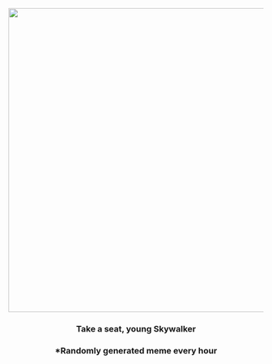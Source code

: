 <p align="center">
        <img src="https://i.redd.it/xahlkza2t71a1.gif" width="600" height="600">
        </p>
        <h3 align="center">Take a seat, young Skywalker</h3>
        <h3 align="center">*Randomly generated meme every hour</h3>
    